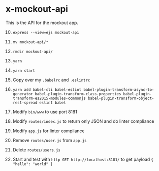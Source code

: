 # x-mockout-api
This is the API for the mockout app.

10. `express --view=ejs mockout-api`

20. `mv mockout-api/*`

30. `rmdir mockout-api/`

40. `yarn`

50. `yarn start`

55. Copy over my `.babelrc` and `.eslintrc`

60. `yarn add babel-cli babel-eslint babel-plugin-transform-async-to-generator babel-plugin-transform-class-properties babel-plugin-transform-es2015-modules-commonjs babel-plugin-transform-object-rest-spread eslint babel`

70. Modify `bin/www` to use port 8181

80. Modify `routes/index.js` to return only JSON and do linter compliance

90. Modify `app.js` for linter compliance

100. Remove `routes/user.js` from `app.js`

110. Delete `routes/users.js`

120. Start and test with `http GET http://localhost:8181/` to get payload `{ "hello": "world" }`
